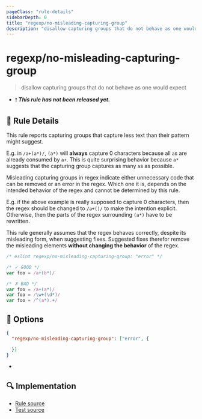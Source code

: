 ```yaml
---
pageClass: "rule-details"
sidebarDepth: 0
title: "regexp/no-misleading-capturing-group"
description: "disallow capturing groups that do not behave as one would expect"
---
```

# regexp/no-misleading-capturing-group

> disallow capturing groups that do not behave as one would expect

- :exclamation: <badge text="This rule has not been released yet." vertical="middle" type="error"> ***This rule has not been released yet.*** </badge>

## :book: Rule Details

This rule reports capturing groups that capture less text than their pattern might suggest.

E.g. in `/a+(a*)/`, `(a*)` will **always** capture 0 characters because all `a`s are already consumed by `a+`. This is quite surprising behavior because `a*` suggests that the capturing group captures as many `a`s as possible.

Misleading capturing groups in regex indicate either unnecessary code that can be removed or an error in the regex. Which one it is, depends on the intended behavior of the regex and cannot be determined by this rule.

E.g. if the above example is really supposed to capture 0 characters, then the regex should be changed to `/a+()/` to make the intention explicit. Otherwise, then the parts of the regex surrounding `(a*)` have to be rewritten.

This rule generally assumes that the regex behaves correctly, despite its misleading form, when suggesting fixes. Suggested fixes therefor remove the misleading elements **without changing the behavior** of the regex.

<eslint-code-block>

```js
/* eslint regexp/no-misleading-capturing-group: "error" */

/* ✓ GOOD */
var foo = /a+(b*)/

/* ✗ BAD */
var foo = /a+(a*)/
var foo = /\w+(\d*)/
var foo = /^(a*).+/
```

</eslint-code-block>

## :wrench: Options

```json
{
  "regexp/no-misleading-capturing-group": ["error", {

  }]
}
```

-

## :mag: Implementation

- [Rule source](https://github.com/ota-meshi/eslint-plugin-regexp/blob/master/lib/rules/no-misleading-capturing-group.ts)
- [Test source](https://github.com/ota-meshi/eslint-plugin-regexp/blob/master/tests/lib/rules/no-misleading-capturing-group.ts)
